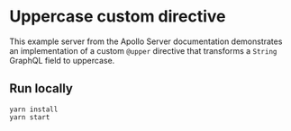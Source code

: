 # Uppercase custom directive

This example server from the Apollo Server documentation demonstrates an implementation of a custom `@upper` directive that transforms a `String` GraphQL field to uppercase.

## Run locally

```shell
yarn install
yarn start
```
